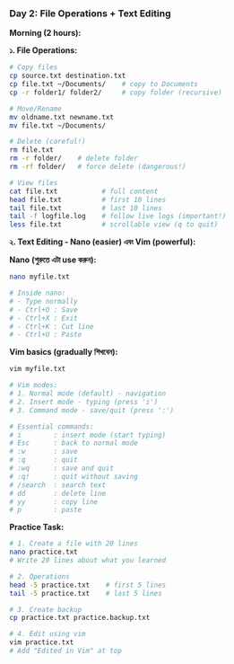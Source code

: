 ### Day 2: File Operations + Text Editing

**Morning (2 hours):**

**১. File Operations:**

```bash
# Copy files
cp source.txt destination.txt
cp file.txt ~/Documents/    # copy to Documents
cp -r folder1/ folder2/     # copy folder (recursive)

# Move/Rename
mv oldname.txt newname.txt
mv file.txt ~/Documents/

# Delete (careful!)
rm file.txt
rm -r folder/    # delete folder
rm -rf folder/   # force delete (dangerous!)

# View files
cat file.txt           # full content
head file.txt          # first 10 lines
tail file.txt          # last 10 lines
tail -f logfile.log    # follow live logs (important!)
less file.txt          # scrollable view (q to quit)
```

**২. Text Editing - Nano (easier) এবং Vim (powerful):**

**Nano (শুরুতে এটা use করুন):**

```bash
nano myfile.txt

# Inside nano:
# - Type normally
# - Ctrl+O : Save
# - Ctrl+X : Exit
# - Ctrl+K : Cut line
# - Ctrl+U : Paste
```

**Vim basics (gradually শিখবেন):**

```bash
vim myfile.txt

# Vim modes:
# 1. Normal mode (default) - navigation
# 2. Insert mode - typing (press 'i')
# 3. Command mode - save/quit (press ':')

# Essential commands:
# i        : insert mode (start typing)
# Esc      : back to normal mode
# :w       : save
# :q       : quit
# :wq      : save and quit
# :q!      : quit without saving
# /search  : search text
# dd       : delete line
# yy       : copy line
# p        : paste
```

**Practice Task:**

```bash
# 1. Create a file with 20 lines
nano practice.txt
# Write 20 lines about what you learned

# 2. Operations
head -5 practice.txt    # first 5 lines
tail -5 practice.txt    # last 5 lines

# 3. Create backup
cp practice.txt practice.backup.txt

# 4. Edit using vim
vim practice.txt
# Add "Edited in Vim" at top
```
